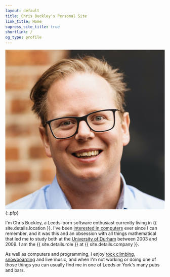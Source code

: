 ```yaml
---
layout: default
title: Chris Buckley's Personal Site
link_title: Home
supress_site_title: true
shortlink: /
og_type: profile
---
```


![Chris Buckley's profile picture](/assets/img/headshot.jpg){:.pfp}

I'm Chris Buckley, a Leeds-born software enthusiast currently living in {{ site.details.location }}. I've been [interested in computers](/interests/computing/) ever since I can remember, and it was this and an obsession with all things mathematical that led me to study both at the [University of Durham](https://www.dur.ac.uk/) between 2003 and 2009. I am the {{ site.details.role }} at {{ site.details.company }}.

As well as computers and programming, I enjoy [rock climbing](/interests/climbing/), [snowboarding](/interests/snowboarding/) and live music, and when I'm not working or doing one of those things you can usually find me in one of Leeds or York's many pubs and bars.
